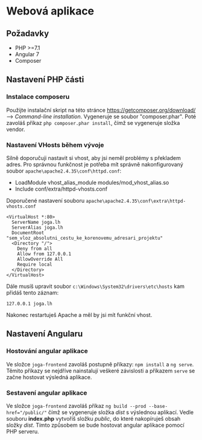 # Webová aplikace

## Požadavky
- PHP >=7.1
- Angular 7
- Composer

## Nastavení PHP části
### Instalace composeru
Použijte instalační skript na této stránce
https://getcomposer.org/download/ --> _Command-line installation_. 
Vygeneruje se soubor "composer.phar". 
Poté zavoláš příkaz `php composer.phar install`, 
čímž se vygeneruje složka vendor.

### Nastavení VHosts během vývoje
Silně doporučuji nastavit si vhost, aby jsi neměl problémy s překladem adres.
Pro správnou funkčnost je potřeba mít 
správně nakonfigurovaný soubor `apache\apache2.4.35\conf\httpd.conf`:

- LoadModule vhost_alias_module modules/mod_vhost_alias.so
- Include conf/extra/httpd-vhosts.conf

Doporučené nastavení souboru `apache\apache2.4.35\conf\extra\httpd-vhosts.conf`
```
<VirtualHost *:80>
  ServerName joga.lh
  ServerAlias joga.lh
  DocumentRoot "sem_vloz_absolutni_cestu_ke_korenovemu_adresari_projektu"
  <Directory "/">
    Deny from all
    Allow from 127.0.0.1
    AllowOverride All
    Require local
  </Directory>
</VirtualHost>
```
Dále musíš upravit soubor `c:\Windows\System32\drivers\etc\hosts` kam přidáš tento záznam:
```
127.0.0.1 joga.lh
```
Nakonec restartuješ Apache a měl by jsi mít funkční vhost.

## Nastavení Angularu
### Hostování angular aplikace
Ve složce `joga-frontend` zavoláš postupně příkazy: `npm install` a `ng serve`. Těmito příkazy
se nejdříve nainstalují veškeré závislosti a příkazem `serve` se začne hostovat výsledná aplikace.

### Sestavení angular aplikace
Ve složce `joga-frontend` zavoláš příkaz `ng build --prod --base-href="/public/"` 
čímž se vygeneruje složka _dist_ s výslednou aplikací. Vedle souboru **index.php** vytvoříš složku
_public_, do které nakopíruješ obsah složky _dist_. 
Tímto způsobem se bude hostovat angular aplikace pomocí PHP serveru.
